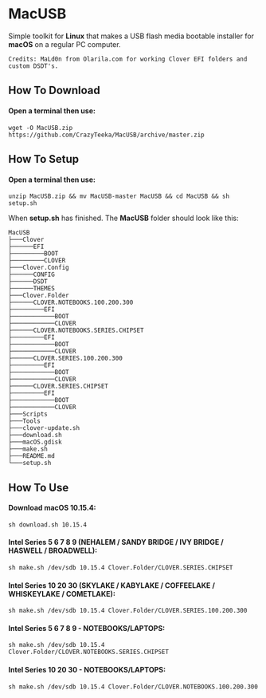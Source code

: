 # MacUSB
Simple toolkit for **Linux** that makes a USB flash media bootable installer for **macOS** on a regular PC computer.
```
Credits: MaLd0n from Olarila.com for working Clover EFI folders and custom DSDT's.
```

## How To Download
#### Open a terminal then use:
```
wget -O MacUSB.zip https://github.com/CrazyTeeka/MacUSB/archive/master.zip
```

## How To Setup
#### Open a terminal then use:
```
unzip MacUSB.zip && mv MacUSB-master MacUSB && cd MacUSB && sh setup.sh
```
When **setup.sh** has finished. The **MacUSB** folder should look like this:
```
MacUSB
├───Clover
├──────EFI
├─────────BOOT
├─────────CLOVER
├───Clover.Config
├──────CONFIG
├──────DSDT
├──────THEMES
├───Clover.Folder
├──────CLOVER.NOTEBOOKS.100.200.300
├─────────EFI
├────────────BOOT
├────────────CLOVER
├──────CLOVER.NOTEBOOKS.SERIES.CHIPSET
├─────────EFI
├────────────BOOT
├────────────CLOVER
├──────CLOVER.SERIES.100.200.300
├─────────EFI
├────────────BOOT
├────────────CLOVER
├──────CLOVER.SERIES.CHIPSET
├─────────EFI
├────────────BOOT
├────────────CLOVER
├───Scripts
├───Tools
├───clover-update.sh
├───download.sh
├───macOS.gdisk
├───make.sh
├───README.md
└───setup.sh
```

## How To Use
#### Download macOS 10.15.4:
```
sh download.sh 10.15.4
```
#### Intel Series 5 6 7 8 9 (NEHALEM / SANDY BRIDGE / IVY BRIDGE / HASWELL / BROADWELL):
```
sh make.sh /dev/sdb 10.15.4 Clover.Folder/CLOVER.SERIES.CHIPSET
```
#### Intel Series 10 20 30 (SKYLAKE / KABYLAKE / COFFEELAKE / WHISKEYLAKE / COMETLAKE):
```
sh make.sh /dev/sdb 10.15.4 Clover.Folder/CLOVER.SERIES.100.200.300
```
#### Intel Series 5 6 7 8 9 - NOTEBOOKS/LAPTOPS:
```
sh make.sh /dev/sdb 10.15.4 Clover.Folder/CLOVER.NOTEBOOKS.SERIES.CHIPSET
```
#### Intel Series 10 20 30 - NOTEBOOKS/LAPTOPS:
```
sh make.sh /dev/sdb 10.15.4 Clover.Folder/CLOVER.NOTEBOOKS.100.200.300
```
